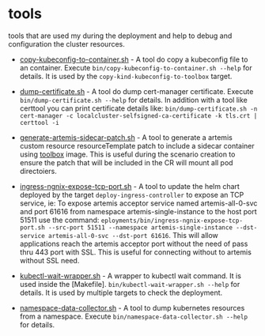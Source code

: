 # tools
tools that are used my during the deployment and help to debug and configuration the cluster resources.

- [copy-kubeconfig-to-container.sh](copy-kubeconfig-to-container.sh) - A tool do copy a kubeconfig file to an container. Execute `bin/copy-kubeconfig-to-container.sh --help` for details. It is used by the `copy-kind-kubeconfig-to-toolbox` target.

- [dump-certificate.sh](dump-certificate.sh) - A tool do dump cert-manager certificate. Execute `bin/dump-certificate.sh --help` for details. In addition with a tool like certtool you can print certificate details like: `bin/dump-certificate.sh -n cert-manager -c localcluster-selfsigned-ca-certificate -k tls.crt | certtool -i`

- [generate-artemis-sidecar-patch.sh](generate-artemis-sidecar-patch.sh) - A tool to generate a artemis custom resource resourceTemplate patch to include a sidecar container using [toolbox](https://github.com/tlbueno/toolbox) image. This is useful during the scenario creation to ensure the patch that will be included in the CR will mount all pod directoiers.

- [ingress-ngnix-expose-tcp-port.sh](ingress-ngnix-expose-tcp-port.sh) - A tool to update the helm chart deployed by the target `deploy-ingress-controller` to expose an TCP service, ie: To expose artemis acceptor service named artemis-all-0-svc and port 61616 from namespace artemis-single-instance to the host port 51511 use the command: `eployments/bin/ingress-ngnix-expose-tcp-port.sh --src-port 51511 --namespace artemis-single-instance --dst-service artemis-all-0-svc --dst-port 61616`. This will allow applications reach the artemis acceptor port without the need of pass thru 443 port with SSL. This is useful for connecting without to artemis without SSL need.

- [kubectl-wait-wrapper.sh](kubectl-wait-wrapper.sh) - A wrapper to kubectl wait command. It is used inside the [Makefile]. `bin/kubectl-wait-wrapper.sh --help` for details. It is used by multiple targets to check the deployment.

- [namespace-data-collector.sh](namespace-data-collector.sh) - A tool to dump kubernetes resources from a namespace. Execute `bin/namespace-data-collector.sh --help` for details.

